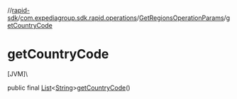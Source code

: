 //[rapid-sdk](../../../index.md)/[com.expediagroup.sdk.rapid.operations](../index.md)/[GetRegionsOperationParams](index.md)/[getCountryCode](get-country-code.md)

# getCountryCode

[JVM]\

public final [List](https://docs.oracle.com/javase/8/docs/api/java/util/List.html)&lt;[String](https://docs.oracle.com/javase/8/docs/api/java/lang/String.html)&gt;[getCountryCode](get-country-code.md)()
